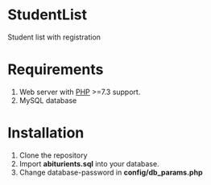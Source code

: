 # StudentList
Student list with registration

# Requirements
1. Web server with [PHP](https://secure.php.net/) >=7.3 support.
2. MySQL database

# Installation
1. Clone the repository
2. Import **abiturients.sql** into your database.
3. Change database-password in **config/db_params.php**
